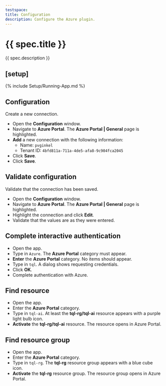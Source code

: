 ```yaml
---
testspace:
title: Configuration
description: Configure the Azure plugin.
---
```


# {{ spec.title }}

{{ spec.description }}

## [setup]

{% include Setup/Running-App.md %}

## Configuration

Create a new connection.

- Open the **Configuration** window.
- Navigate to **Azure Portal**. The **Azure Portal | General** page is highlighted.
- **Add** a new connection with the following information:
  - Name: `pvginkel`
  - Tenant ID: `4bfd811a-711a-4de5-afa8-9c904fca2045`
- Click **Save**.
- Click **Save**.

## Validate configuration

Validate that the connection has been saved.

- Open the **Configuration** window.
- Navigate to **Azure Portal**. The **Azure Portal | General** page is highlighted.
- Highlight the connection and click **Edit**.
- Validate that the values are as they were entered.

## Complete interactive authentication

- Open the app.
- Type in `Azure`. The **Azure Portal** category must appear.
- **Enter** the **Azure Portal** category. No items should appear.
- Type in `tql`. A dialog shows requesting credentials.
- Click **OK**.
- Complete authentication with Azure.

## Find resource

- Open the app.
- Enter the **Azure Portal** category.
- Type in `tql-ai`. At least the **tql-rg/tql-ai** resource appears with a purple light bulb icon.
- **Activate** the **tql-rg/tql-ai** resource. The resource opens in Azure Portal.

## Find resource group

- Open the app.
- Enter the **Azure Portal** category.
- Type in `tql-rg`. The **tql-rg** resource group appears with a blue cube icon.
- **Activate** the **tql-rg** resource group. The resource group opens in Azure Portal.
